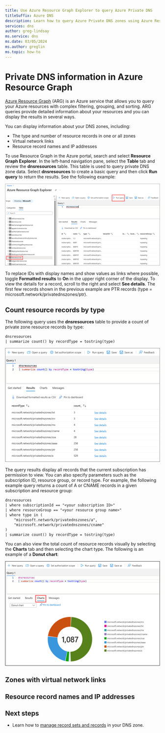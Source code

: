 ```yaml
---
title: Use Azure Resource Graph Explorer to query Azure Private DNS
titleSuffix: Azure DNS
description: Learn how to query Azure Private DNS zones using Azure Resource Graph Explorer.
services: dns
author: greg-lindsay
ms.service: dns
ms.date: 03/05/2024
ms.author: greglin
ms.topic: how-to
---
```


# Private DNS information in Azure Resource Graph

[Azure Resource Graph](../governance/resource-graph/overview.md) (ARG) is an Azure service that allows you to query your Azure resources with complex filtering, grouping, and sorting. ARG queries provide detailed information about your resources and you can display the results in several ways. 

You can display information about your DNS zones, including:

- The type and number of resource records in one or all zones
- Virtual network links
- Resource record names and IP addresses

To use Resource Graph in the Azure portal, search and select **Resource Graph Explorer**. In the left-hand navigation pane, select the **Table** tab and review the **dnsresources** table. This table is used to query private DNS zone data. Select **dnsresources** to create a basic query and then click **Run query** to return the results. See the following example:

![Screenshot of a basic ARG query.](./media/private-dns-arg/basic-query.png)

To replace IDs with display names and show values as links where possible, toggle **Formatted results** to **On** in the upper right corner of the display. To view the details for a record, scroll to the right and select **See details**. The first few records shown in the previous example are PTR records (type = microsoft.network/privatednszones/ptr).

## Count resource records by type

The following query uses the **dnsresources** table to provide a count of private zone resource records by type:

```Kusto
dnsresources
| summarize count() by recordType = tostring(type)
```

![Screenshot of a resource record count query.](./media/private-dns-arg/count-query.png)

The query results display all records that the current subscription has permission to view. You can also specify parameters such as the subscription ID, resource group, or record type. For example, the following example query returns a count of A or CNAME records in a given subscription and resource group:

```Kusto
dnsresources
| where subscriptionId == "<your subscription ID>"
| where resourceGroup == "<your resource group name>"
| where type in (
    "microsoft.network/privatednszones/a",
    "microsoft.network/privatednszones/cname"
)
| summarize count() by recordType = tostring(type)
```
You can also view the total count of resource records visually by selecting the **Charts** tab and then selecting the chart type. The following is an example of a **Donut chart**:

![Screenshot of a resource record count query donut chart.](./media/private-dns-arg/count-donut.png)

## Zones with virtual network links

## Resource record names and IP addresses

## Next steps

* Learn how to [manage record sets and records](./private-dns-getstarted-cli.md) in your DNS zone.
